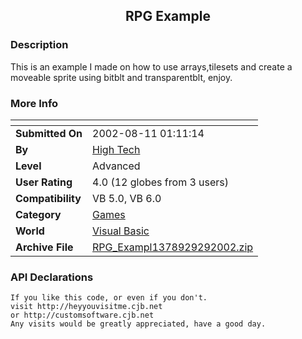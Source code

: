 ﻿<div align="center">

## RPG Example


</div>

### Description

This is an example I made on how to use arrays,tilesets and create a moveable sprite using bitblt and transparentblt, enjoy.
 
### More Info
 


<span>             |<span>
---                |---
**Submitted On**   |2002-08-11 01:11:14
**By**             |[High Tech](https://github.com/Planet-Source-Code/PSCIndex/blob/master/ByAuthor/high-tech.md)
**Level**          |Advanced
**User Rating**    |4.0 (12 globes from 3 users)
**Compatibility**  |VB 5\.0, VB 6\.0
**Category**       |[Games](https://github.com/Planet-Source-Code/PSCIndex/blob/master/ByCategory/games__1-38.md)
**World**          |[Visual Basic](https://github.com/Planet-Source-Code/PSCIndex/blob/master/ByWorld/visual-basic.md)
**Archive File**   |[RPG\_Exampl1378929292002\.zip](https://github.com/Planet-Source-Code/high-tech-rpg-example__1-39354/archive/master.zip)

### API Declarations

```
If you like this code, or even if you don't.
visit http://heyyouvisitme.cjb.net
or http://customsoftware.cjb.net
Any visits would be greatly appreciated, have a good day.
```





